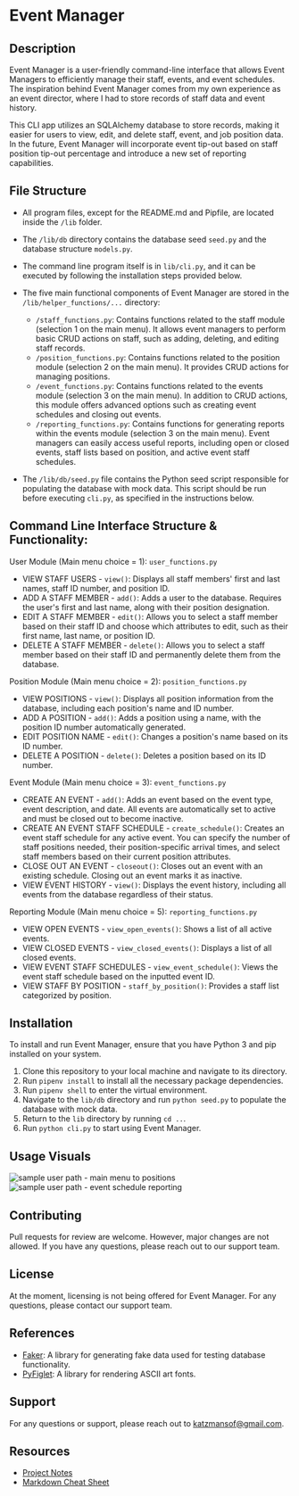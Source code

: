 # Event Manager

## Description
Event Manager is a user-friendly command-line interface that allows Event Managers to efficiently manage their staff, events, and event schedules. The inspiration behind Event Manager comes from my own experience as an event director, where I had to store records of staff data and event history.

This CLI app utilizes an SQLAlchemy database to store records, making it easier for users to view, edit, and delete staff, event, and job position data. In the future, Event Manager will incorporate event tip-out based on staff position tip-out percentage and introduce a new set of reporting capabilities.

## File Structure
- All program files, except for the README.md and Pipfile, are located inside the `/lib` folder.
- The `/lib/db` directory contains the database seed `seed.py` and the database structure `models.py`.
- The command line program itself is in `lib/cli.py`, and it can be executed by following the installation steps provided below.
- The five main functional components of Event Manager are stored in the `/lib/helper_functions/...` directory:
  - `/staff_functions.py`: Contains functions related to the staff module (selection 1 on the main menu). It allows event managers to perform basic CRUD actions on staff, such as adding, deleting, and editing staff records.
  - `/position_functions.py`: Contains functions related to the position module (selection 2 on the main menu). It provides CRUD actions for managing positions.
  - `/event_functions.py`: Contains functions related to the events module (selection 3 on the main menu). In addition to CRUD actions, this module offers advanced options such as creating event schedules and closing out events.
  - `/reporting_functions.py`: Contains functions for generating reports within the events module (selection 3 on the main menu). Event managers can easily access useful reports, including open or closed events, staff lists based on position, and active event staff schedules.

- The `/lib/db/seed.py` file contains the Python seed script responsible for populating the database with mock data. This script should be run before executing `cli.py`, as specified in the instructions below.

## Command Line Interface Structure & Functionality:
User Module (Main menu choice = 1): `user_functions.py`
  - VIEW STAFF USERS - `view()`: Displays all staff members' first and last names, staff ID number, and position ID.
  - ADD A STAFF MEMBER - `add()`: Adds a user to the database. Requires the user's first and last name, along with their position designation.
  - EDIT A STAFF MEMBER - `edit()`: Allows you to select a staff member based on their staff ID and choose which attributes to edit, such as their first name, last name, or position ID.
  - DELETE A STAFF MEMBER - `delete()`: Allows you to select a staff member based on their staff ID and permanently delete them from the database.

Position Module (Main menu choice = 2): `position_functions.py`
  - VIEW POSITIONS - `view()`: Displays all position information from the database, including each position's name and ID number.
  - ADD A POSITION - `add()`: Adds a position using a name, with the position ID number automatically generated.
  - EDIT POSITION NAME - `edit()`: Changes a position's name based on its ID number.
  - DELETE A POSITION - `delete()`: Deletes a position based on its ID number.

Event Module (Main menu choice = 3): `event_functions.py`
  - CREATE AN EVENT - `add()`: Adds an event based on the event type, event description, and date. All events are automatically set to active and must be closed out to become inactive.
  - CREATE AN EVENT STAFF SCHEDULE - `create_schedule()`: Creates an event staff schedule for any active event. You can specify the number of staff positions needed, their position-specific arrival times, and select staff members based on their current position attributes.
  - CLOSE OUT AN EVENT - `closeout()`: Closes out an event with an existing schedule. Closing out an event marks it as inactive.
  - VIEW EVENT HISTORY - `view()`: Displays the event history, including all events from the database regardless of their status.

Reporting Module (Main menu choice = 5): `reporting_functions.py`
  - VIEW OPEN EVENTS - `view_open_events()`: Shows a list of all active events.
  - VIEW CLOSED EVENTS - `view_closed_events()`: Displays a list of all closed events.
  - VIEW EVENT STAFF SCHEDULES - `view_event_schedule()`: Views the event staff schedule based on the inputted event ID.
  - VIEW STAFF BY POSITION - `staff_by_position()`: Provides a staff list categorized by position.

## Installation
To install and run Event Manager, ensure that you have Python 3 and pip installed on your system.

1. Clone this repository to your local machine and navigate to its directory.
2. Run `pipenv install` to install all the necessary package dependencies.
3. Run `pipenv shell` to enter the virtual environment.
4. Navigate to the `lib/db` directory and run `python seed.py` to populate the database with mock data.
5. Return to the `lib` directory by running `cd ..`.
6. Run `python cli.py` to start using Event Manager.

## Usage Visuals
![sample user path - main menu to positions](https://imgur.com/farRGDD.png)
![sample user path - event schedule reporting](https://imgur.com/4MVv2W3.png)

## Contributing
Pull requests for review are welcome. However, major changes are not allowed.
If you have any questions, please reach out to our support team.

## License
At the moment, licensing is not being offered for Event Manager. For any questions, please contact our support team.

## References
- [Faker](https://faker.readthedocs.io/en/master/): A library for generating fake data used for testing database functionality.
- [PyFiglet](https://pypi.org/project/pyfiglet/0.7/): A library for rendering ASCII art fonts.

## Support
For any questions or support, please reach out to katzmansof@gmail.com.

## Resources
- [Project Notes](https://docs.google.com/spreadsheets/d/1Td6hpmT3lyrD08tp3itemhTKWiJ7K3rUSjn-c6M-dqg/edit#gid=0)
- [Markdown Cheat Sheet](https://www.markdownguide.org/cheat-sheet/)
